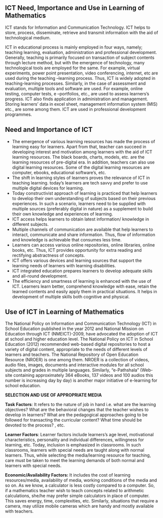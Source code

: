 ## ICT Need, Importance and Use in Learning of Mathematics

ICT stands for Information and Communication Technology. ICT helps to store, process, disseminate, retrieve and transmit information with the aid of technological medium.

ICT in educational process is mainly employed in four ways, namely; teaching learning, evaluation, administration and professional development. Generally, teaching is primarily focused on transaction of subject contents through lecture method, but with the emergence of technology, many technological tools are employed for the same. For example, virtual experiments, power point presentation, video conferencing, internet, etc are used during the teaching –learning process. Thus, ICT is widely adopted in teaching-learning processes. Similarly, in the case of assessment and evaluation, multiple tools and software are used. For example, online testing, computer tests, e –portfolios, etc., are used to assess learners’s progress. ICT also finds application in administration and management. Storing learners’ data in excel sheet, management information system (MIS) etc., are some among them. ICT are used in professional development programmes.

## Need and Importance of ICT

-   The emergence of various learning resources has made the process of learning easy for learners. Apart from that, teacher can succeed in developing interest and motivation among learners with the aid of ICT learning resources. The black boards, charts, models, etc. are the learning resources of pre-digital era. In addition, teachers can also use digital learning resources. Some of the digital learning resources are computer, ebooks, educational software’s, etc.
-   The shift in learning styles of learners proves the relevance of ICT in teaching learning. today’s learners are tech savvy and prefer to use multiple digital devices for learning.
-   Today constructivist approach of learning is practiced that help learners to develop their own understanding of subjects based on their previous experiences. In such a scenario, learners need to be supplied with multiple sources (preferably digital in nature) as a supplement to build their own knowledge and experiences of learning.
-   ICT access helps learners to obtain latest information/ knowledge in different subjects.
-   Multiple channels of communication are available that help learners to interact, communicate and share information. Thus, flow of information and knowledge is achievable that consumes less time.
-   Learners can access various online repositories, online libraries, online books, etc. Thus, ICT provides opportunity for extra reading and rectifying abstractness of concepts.
-   ICT offers various devices and learning sources that support the learning needs of learners with learning disabilities.
-   ICT integrated education prepares learners to develop adequate skills and all-round development.
-   The efficiency and smartness of learning is enhanced with the use of ICT. Learners learn better, comprehend knowledge with ease, retain the learned contents and easily apply them in practical situations. It helps in development of multiple skills both cognitive and physical.

## Use of ICT in Learning of Mathematics

The National Policy on Information and Communication Technology (ICT) in School Education published in the year 2012 and National Mission on Education through ICT (NMEICT)-2009, have advocated the adoption of ICT at school and higher education level. The National Policy on ICT in School Education (2012) recommended web-based digital repositories to host a variety of digital content, appropriate to the needs of different levels of learners and teachers. The National Repository of Open Education Resource (NROER) is one among them. NROER is a collection of videos, audio files, images, documents and interactive modules for all school subjects and grades in multiple languages. Similarly, “e-Pathshala” (Web-site containing approximately 364 eBooks, 137 videos and 100 audios this number is increasing day by day) is another major initiative of e-learning for school education.

**SELECTION AND USE OF APPROPRIATE MEDIA**

**Task Factors**: It refers to the nature of job in hand i.e. what are the learning objectives? What are the behavioral changes that the teacher wishes to develop in learners? What are the pedagogical approaches going to be followed for transacting the curricular content? What time should be devoted to the process? , etc.

**Learner Factors**: Learner factors include learners’s age level, motivational characteristics, personality and individual differences, willingness for learning, etc. Today, inclusion is emphasized in classrooms. In such classrooms, learners with special needs are taught along with normal learners. Thus, while selecting the media/learning resource for teaching, care must be taken to meet the learning demands of both normal and learners with special needs.

**Economic/Availability Factors:** It includes the cost of learning resources/media, availability of media, working conditions of the media and so on. As we know, a calculator is less costly compared to a computer. So, if a mathematics teacher wish to teach concepts related to arithmetic calculations, she/he may prefer simple calculators in place of computer. This saves energy, time, complexities, etc. Similarly, situations that require a camera, may utilize mobile cameras which are handy and mostly available with teachers.